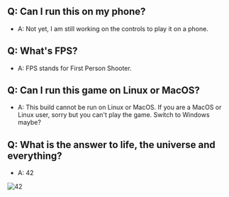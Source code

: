 ## Q: Can I run this on my phone?
- A: Not yet, I am still working on the controls to play it on a phone.

## Q: What's FPS?
- A: FPS stands for First Person Shooter.

## Q: Can I run this game on Linux or MacOS?
- A: This build cannot be run on Linux or MacOS. If you are a MacOS or Linux user, sorry but you can't play the game. Switch to Windows maybe?

## Q: What is the answer to life, the universe and everything?
- A: 42

![42](https://github.com/aarush-paul/robots-hunter-repo/answer.png)
